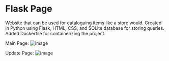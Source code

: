 # Flask Page
Website that can be used for cataloguing items like a store would. Created in Python using Flask, HTML, CSS, and SQLite database for storing queries. Added Dockerfile for
containerizing the project.

Main Page:
![image](https://user-images.githubusercontent.com/56463342/134216623-5dfb9e72-0b84-4fba-b9b9-77becd163ff6.png)

Update Page:
![image](https://user-images.githubusercontent.com/56463342/134216663-fb19504d-c8c9-42e3-8580-49176f2cd170.png)
